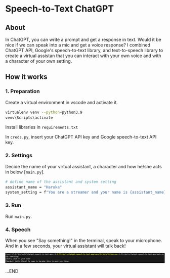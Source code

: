 # Speech-to-Text ChatGPT

## About
In ChatGPT, you can write a prompt and get a response in text. Would it be nice if we can speak into a mic and get a voice response?
I combined ChatGPT API, Google's speech-to-text library, and text-to-speech library to create a virtual assistan that you can interact with your own voice and with a character of your own setting.

## How it works

### 1. Preparation
Create a virtual environment in vscode and activate it.
```bash
virtualenv venv --python=python3.9
venv\Scripts\activate
```
Install libraries in `requirements.txt`


In `creds.py`, insert your ChatGPT API key and Google speech-to-text API key.

### 2. Settings

Decide the name of your virtual assistant, a character and how he/she acts in below [`main.py`].
```bash
# define name of the assistant and system setting
assistant_name = "Haruka"
system_setting = f"You are a streamer and your name is {assistant_name}. You like playing video games and siging. You were created by Dr. Hopkins. You always say Meow at the end."
```

### 3. Run
Run `main.py`.

### 4. Speech
When you see "Say something!" in the terminal, speak to your microphone. And in a few seconds, your virtual assistant will talk back!

![alt text](https://github.com/wideflat/chatgpt-speech-to-text-app/blob/main/images/image1.png)

...END
